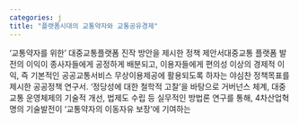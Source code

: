 ```yaml
---
categories: j
title: "플랫폼시대의 교통약자와 교통공유경제"
---
```

&lsquo;교통약자를 위한&rsquo; 대중교통플랫폼 진작 방안을 제시한 정책 제안서대중교통 플랫폼 발전의 이익이 종사자들에게 공정하게 배분되고, 이용자들에게 편의성 이상의 경제적 이익, 즉 기본적인 공공교통서비스 무상이용제공에 활용되도록 하자는 야심찬 정책목표를 제시한 공공정책 연구서. &lsquo;정당성에 대한 철학적 고찰&rsquo;을 바탕으로 거버넌스 체계, 대중교통 운영체제의 기술적 개선, 법제도 수립 등 실무적인 방법론 연구를 통해, 4차산업혁명의 기술발전이 &lsquo;교통약자의 이동자유 보장&rsquo;에 기여하는